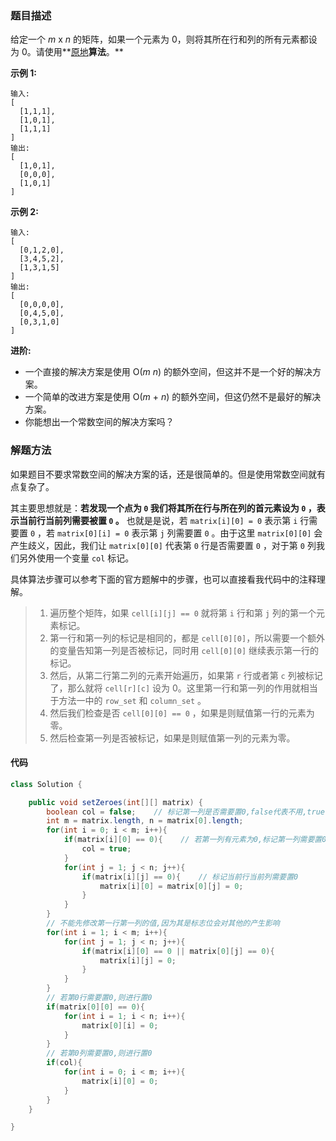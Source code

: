 ### 题目描述

给定一个 *m* x *n* 的矩阵，如果一个元素为 0，则将其所在行和列的所有元素都设为 0。请使用**[原地](http://baike.baidu.com/item/原地算法)**算法**。**

**示例 1:**

```
输入: 
[
  [1,1,1],
  [1,0,1],
  [1,1,1]
]
输出: 
[
  [1,0,1],
  [0,0,0],
  [1,0,1]
]
```

**示例 2:**

```
输入: 
[
  [0,1,2,0],
  [3,4,5,2],
  [1,3,1,5]
]
输出: 
[
  [0,0,0,0],
  [0,4,5,0],
  [0,3,1,0]
]
```

**进阶:**

- 一个直接的解决方案是使用  O(*m* *n*) 的额外空间，但这并不是一个好的解决方案。
- 一个简单的改进方案是使用 O(*m* + *n*) 的额外空间，但这仍然不是最好的解决方案。
- 你能想出一个常数空间的解决方案吗？



### 解题方法

如果题目不要求常数空间的解决方案的话，还是很简单的。但是使用常数空间就有点复杂了。

其主要思想就是：**若发现一个点为 `0` 我们将其所在行与所在列的首元素设为 `0` ，表示当前行当前列需要被置 `0` 。** 也就是是说，若 `matrix[i][0] = 0` 表示第 `i` 行需要置 `0` ，若 `matrix[0][i] = 0` 表示第 `j` 列需要置 `0` 。由于这里 `matrix[0][0]` 会产生歧义，因此，我们让 `matrix[0][0]` 代表第 `0` 行是否需要置 `0`  ，对于第 `0` 列我们另外使用一个变量 `col` 标记。

具体算法步骤可以参考下面的官方题解中的步骤，也可以直接看我代码中的注释理解。

> 1. 遍历整个矩阵，如果 `cell[i][j] == 0` 就将第 `i` 行和第 `j` 列的第一个元素标记。
> 2. 第一行和第一列的标记是相同的，都是 `cell[0][0]`，所以需要一个额外的变量告知第一列是否被标记，同时用 `cell[0][0]` 继续表示第一行的标记。
> 3. 然后，从第二行第二列的元素开始遍历，如果第 `r` 行或者第 `c` 列被标记了，那么就将 `cell[r][c]` 设为 0。这里第一行和第一列的作用就相当于方法一中的 `row_set` 和 `column_set` 。
> 4. 然后我们检查是否 `cell[0][0] == 0` ，如果是则赋值第一行的元素为零。
> 5. 然后检查第一列是否被标记，如果是则赋值第一列的元素为零。

#### 代码

```java
class Solution {

    public void setZeroes(int[][] matrix) {
        boolean col = false;    // 标记第一列是否需要置0,false代表不用,true 代表需要
        int m = matrix.length, n = matrix[0].length;
        for(int i = 0; i < m; i++){
            if(matrix[i][0] == 0){    // 若第一列有元素为0,标记第一列需要置0
                col = true;
            }
            for(int j = 1; j < n; j++){
                if(matrix[i][j] == 0){    // 标记当前行当前列需要置0
                    matrix[i][0] = matrix[0][j] = 0;
                }
            }
        }
        // 不能先修改第一行第一列的值,因为其是标志位会对其他的产生影响
        for(int i = 1; i < m; i++){
            for(int j = 1; j < n; j++){
                if(matrix[i][0] == 0 || matrix[0][j] == 0){
                    matrix[i][j] = 0;
                }
            }
        }
        // 若第0行需要置0,则进行置0
        if(matrix[0][0] == 0){
            for(int i = 1; i < n; i++){
                matrix[0][i] = 0;
            }
        }
        // 若第0列需要置0,则进行置0
        if(col){
            for(int i = 0; i < m; i++){
                matrix[i][0] = 0;
            }
        }
    }

}
```

